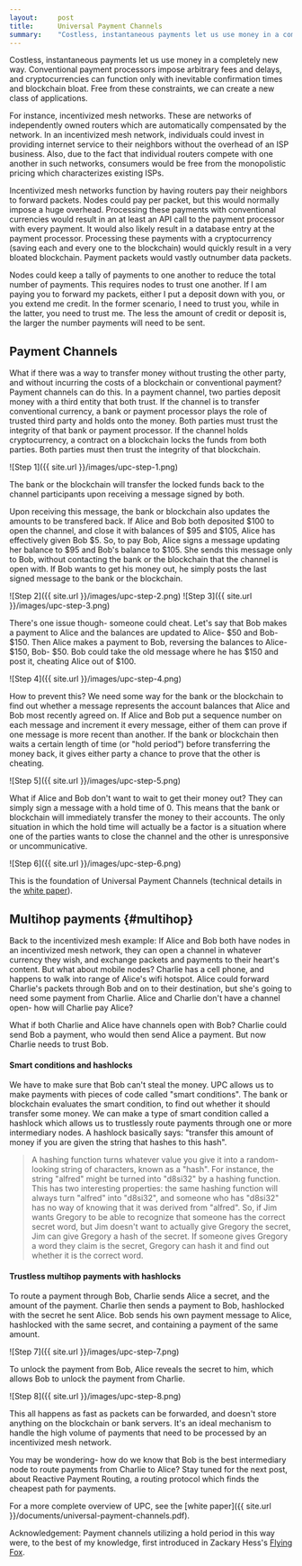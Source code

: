 ```yaml
---
layout:     post
title:      Universal Payment Channels
summary:    "Costless, instantaneous payments let us use money in a completely new way. Conventional payment processors impose arbitrary fees and delays, and cryptocurrencies can function only with inevitable confirmation times and blockchain bloat. Free from these constraints, we can create a new class of applications."
---
```


Costless, instantaneous payments let us use money in a completely new way. Conventional payment processors impose arbitrary fees and delays, and cryptocurrencies can function only with inevitable confirmation times and blockchain bloat. Free from these constraints, we can create a new class of applications.

For instance, incentivized mesh networks. These are networks of independently owned routers which are automatically compensated by the network. In an incentivized mesh network, individuals could invest in providing internet service to their neighbors without the overhead of an ISP business. Also, due to the fact that individual routers compete with one another in such networks, consumers would be free from the monopolistic pricing which characterizes existing ISPs.

Incentivized mesh networks function by having routers pay their neighbors to forward packets. Nodes could pay per packet, but this would normally impose a huge overhead. Processing these payments with conventional currencies would result in an at least an API call to the payment processor with every payment. It would also likely result in a database entry at the payment processor. Processing these payments with a cryptocurrency (saving each and every one to the blockchain) would quickly result in a very bloated blockchain. Payment packets would vastly outnumber data packets.

Nodes could keep a tally of payments to one another to reduce the total number of payments. This requires nodes to trust one another. If I am paying you to forward my packets, either I put a deposit down with you, or you extend me credit. In the former scenario, I need to trust you, while in the latter, you need to trust me. The less the amount of credit or deposit is, the larger the number payments will need to be sent.

## Payment Channels

What if there was a way to transfer money without trusting the other party, and without incurring the costs of a blockchain or conventional payment? Payment channels can do this. In a payment channel, two parties deposit money with a third entity that both trust. If the channel is to transfer conventional currency, a bank or payment processor plays the role of trusted third party and holds onto the money. Both parties must trust the integrity of that bank or payment processor. If the channel holds cryptocurrency, a contract on a blockchain locks the funds from both parties. Both parties must then trust the integrity of that blockchain.

![Step 1]({{ site.url }}/images/upc-step-1.png)

The bank or the blockchain will transfer the locked funds back to the channel participants upon receiving a message signed by both.

Upon receiving this message, the bank or blockchain also updates the amounts to be transfered back. If Alice and Bob both deposited $100 to open the channel, and close it with balances of $95 and $105, Alice has effectively given Bob $5. So, to pay Bob, Alice signs a message updating her balance to $95 and Bob's balance to $105. She sends this message only to Bob, without contacting the bank or the blockchain that the channel is open with. If Bob wants to get his money out, he simply posts the last signed message to the bank or the blockchain.

![Step 2]({{ site.url }}/images/upc-step-2.png)
![Step 3]({{ site.url }}/images/upc-step-3.png)

There's one issue though- someone could cheat. Let's say that Bob makes a payment to Alice and the balances are updated to Alice- $50 and Bob- $150. Then Alice makes a payment to Bob, reversing the balances to Alice- $150, Bob- $50. Bob could take the old message where he has $150 and post it, cheating Alice out of $100.

![Step 4]({{ site.url }}/images/upc-step-4.png)

How to prevent this? We need some way for the bank or the blockchain to find out whether a message represents the account balances that Alice and Bob most recently agreed on. If Alice and Bob put a sequence number on each message and increment it every message, either of them can prove if one message is more recent than another. If the bank or blockchain then waits a certain length of time (or "hold period") before transferring the money back, it gives either party a chance to prove that the other is cheating.

![Step 5]({{ site.url }}/images/upc-step-5.png)

What if Alice and Bob don't want to wait to get their money out? They can simply sign a message with a hold time of 0. This means that the bank or blockchain will immediately transfer the money to their accounts. The only situation in which the hold time will actually be a factor is a situation where one of the parties wants to close the channel and the other is unresponsive or uncommunicative.

![Step 6]({{ site.url }}/images/upc-step-6.png)

This is the foundation of Universal Payment Channels (technical details in the [white paper](#)).

## Multihop payments {#multihop}

Back to the incentivized mesh example: If Alice and Bob both have nodes in an incentivized mesh network, they can open a channel in whatever currency they wish, and exchange packets and payments to their heart's content. But what about mobile nodes? Charlie has a cell phone, and happens to walk into range of Alice's wifi hotspot. Alice could forward Charlie's packets through Bob and on to their destination, but she's going to need some payment from Charlie. Alice and Charlie don't have a channel open- how will Charlie pay Alice?

What if both Charlie and Alice have channels open with Bob? Charlie could send Bob a payment, who would then send Alice a payment. But now Charlie needs to trust Bob.

#### Smart conditions and hashlocks

We have to make sure that Bob can't steal the money. UPC allows us to make payments with pieces of code called "smart conditions". The bank or blockchain evaluates the smart condition, to find out whether it should transfer some money. We can make a type of smart condition called a hashlock which allows us to trustlessly route payments through one or more intermediary nodes. A hashlock basically says: "transfer this amount of money if you are given the string that hashes to this hash".

> A hashing function turns whatever value you give it into a random-looking string of characters, known as a "hash". For instance, the string "alfred" might be turned into "d8si32" by a hashing function. This has two interesting properties: the same hashing function will always turn "alfred" into "d8si32", and someone who has "d8si32" has no way of knowing that it was derived from "alfred". So, if Jim wants Gregory to be able to recognize that someone has the correct secret word, but Jim doesn't want to actually give Gregory the secret, Jim can give Gregory a hash of the secret. If someone gives Gregory a word they claim is the secret, Gregory can hash it and find out whether it is the correct word.

#### Trustless multihop payments with hashlocks

To route a payment through Bob, Charlie sends Alice a secret, and the amount of the payment. Charlie then sends a payment to Bob, hashlocked with the secret he sent Alice. Bob sends his own payment message to Alice, hashlocked with the same secret, and containing a payment of the same amount.

![Step 7]({{ site.url }}/images/upc-step-7.png)

To unlock the payment from Bob, Alice reveals the secret to him, which allows Bob to unlock the payment from Charlie.

![Step 8]({{ site.url }}/images/upc-step-8.png)

This all happens as fast as packets can be forwarded, and doesn't store anything on the blockchain or bank servers. It's an ideal mechanism to handle the high volume of payments that need to be processed by an incentivized mesh network.

You may be wondering- how do we know that Bob is the best intermediary node to route payments from Charlie to Alice? Stay tuned for the next post, about Reactive Payment Routing, a routing protocol which finds the cheapest path for payments.

For a more complete overview of UPC, see the [white paper]({{ site.url }}/documents/universal-payment-channels.pdf).

Acknowledgement: Payment channels utilizing a hold period in this way were, to the best of my knowledge, first introduced in Zackary Hess's [Flying Fox](https://github.com/BumblebeeBat/FlyingFox).

